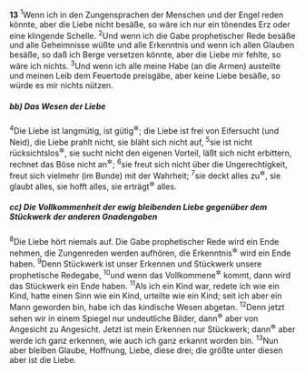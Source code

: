 __13__
<sup>1</sup>Wenn ich in den Zungensprachen der Menschen und der Engel reden könnte, aber die Liebe nicht besäße, so wäre ich nur ein tönendes Erz oder eine klingende Schelle.
<sup>2</sup>Und wenn ich die Gabe prophetischer Rede besäße und alle Geheimnisse wüßte und alle Erkenntnis und wenn ich allen Glauben besäße, so daß ich Berge versetzen könnte, aber die Liebe mir fehlte, so wäre ich nichts.
<sup>3</sup>Und wenn ich alle meine Habe (an die Armen) austeilte und meinen Leib dem Feuertode preisgäbe, aber keine Liebe besäße, so würde es mir nichts nützen.

##### bb) Das Wesen der Liebe

<sup>4</sup>Die Liebe ist langmütig, ist gütig<sup title="oder: freundlich">&#x2732;</sup>; die Liebe ist frei von Eifersucht (und Neid), die Liebe prahlt nicht, sie bläht sich nicht auf,
<sup>5</sup>sie ist nicht rücksichtslos<sup title="oder: tut nichts Unschickliches">&#x2732;</sup>, sie sucht nicht den eigenen Vorteil, läßt sich nicht erbittern, rechnet das Böse nicht an<sup title="= trägt es nicht nach">&#x2732;</sup>;
<sup>6</sup>sie freut sich nicht über die Ungerechtigkeit, freut sich vielmehr (im Bunde) mit der Wahrheit;
<sup>7</sup>sie deckt alles zu<sup title="= entschuldigt alles">&#x2732;</sup>, sie glaubt alles, sie hofft alles, sie erträgt<sup title="oder: erduldet">&#x2732;</sup> alles.

##### cc) Die Vollkommenheit der ewig bleibenden Liebe gegenüber dem Stückwerk der anderen Gnadengaben

<sup>8</sup>Die Liebe hört niemals auf. Die Gabe prophetischer Rede wird ein Ende nehmen, die Zungenreden werden aufhören, die Erkenntnis<sup title="oder: das Wissen">&#x2732;</sup> wird ein Ende haben.
<sup>9</sup>Denn Stückwerk ist unser Erkennen und Stückwerk unsere prophetische Redegabe,
<sup>10</sup>und wenn das Vollkommene<sup title="oder: die Vollendung">&#x2732;</sup> kommt, dann wird das Stückwerk ein Ende haben.
<sup>11</sup>Als ich ein Kind war, redete ich wie ein Kind, hatte einen Sinn wie ein Kind, urteilte wie ein Kind; seit ich aber ein Mann geworden bin, habe ich das kindische Wesen abgetan.
<sup>12</sup>Denn jetzt sehen wir in einem Spiegel nur undeutliche Bilder, dann<sup title="= dereinst">&#x2732;</sup> aber von Angesicht zu Angesicht. Jetzt ist mein Erkennen nur Stückwerk; dann<sup title="= dereinst">&#x2732;</sup> aber werde ich ganz erkennen, wie auch ich ganz erkannt worden bin.
<sup>13</sup>Nun aber bleiben Glaube, Hoffnung, Liebe, diese drei; die größte unter diesen aber ist die Liebe.